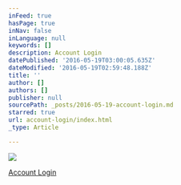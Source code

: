```yaml
---
inFeed: true
hasPage: true
inNav: false
inLanguage: null
keywords: []
description: Account Login
datePublished: '2016-05-19T03:00:05.635Z'
dateModified: '2016-05-19T02:59:48.188Z'
title: ''
author: []
authors: []
publisher: null
sourcePath: _posts/2016-05-19-account-login.md
starred: true
url: account-login/index.html
_type: Article

---
```

![](https://the-grid-user-content.s3-us-west-2.amazonaws.com/fe4f9af9-dc4f-4eaa-8fec-d8c0d86f50e8.jpg)

[Account Login][0]

[0]: https://thegrid.ai/human-capital-strategies/